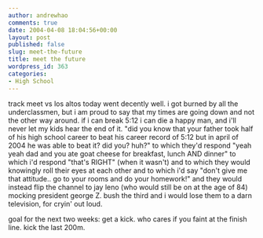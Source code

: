```yaml
---
author: andrewhao
comments: true
date: 2004-04-08 18:04:56+00:00
layout: post
published: false
slug: meet-the-future
title: meet the future
wordpress_id: 363
categories:
- High School
---
```


track meet vs los altos today went decently well. i got burned by all the underclassmen, but i am proud to say that my times are going down and not the other way around. if i can break 5:12 i can die a happy man, and i'll never let my kids hear the end of it. "did you know that your father took half of his high school career to beat his career record of 5:12 but in april of 2004 he was able to beat it? did you? huh?" to which they'd respond "yeah yeah dad and you ate goat cheese for breakfast, lunch AND dinner" to which i'd respond "that's RIGHT" (when it wasn't) and to which they would knowingly roll their eyes at each other and to which i'd say "don't give me that attitude.. go to your rooms and do your homework!" and they would instead flip the channel to jay leno (who would still be on at the age of 84) mocking president george Z. bush the third and i would lose them to a darn television, for cryin' out loud.

goal for the next two weeks: get a kick. who cares if you faint at the finish line. kick the last 200m.
